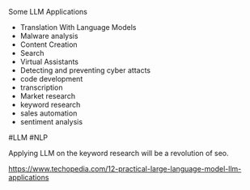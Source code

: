 Some LLM Applications
- Translation With Language Models
- Malware analysis
- Content Creation
- Search
- Virtual Assistants
- Detecting and preventing cyber attacts
- code development
- transcription
- Market research
- keyword research
- sales automation
- sentiment analysis

#LLM #NLP

Applying LLM on the keyword research will be a revolution of seo.

https://www.techopedia.com/12-practical-large-language-model-llm-applications
